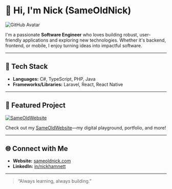 # 👋 Hi, I'm Nick (SameOldNick)

![GitHub Avatar](https://avatars.githubusercontent.com/u/110937288?v=4)

I'm a passionate **Software Engineer** who loves building robust, user-friendly applications and exploring new technologies. Whether it's backend, frontend, or mobile, I enjoy turning ideas into impactful software.

---

## 🚀 Tech Stack

- **Languages:** C#, TypeScript, PHP, Java
- **Frameworks/Libraries:** Laravel, React, React Native

---

## 🌟 Featured Project

[![SameOldWebsite](https://github-readme-stats.vercel.app/api/pin/?username=SameOldNick&repo=SameOldWebsite)](https://github.com/SameOldNick/SameOldWebsite)

Check out my [SameOldWebsite](https://github.com/SameOldNick/SameOldWebsite)—my digital playground, portfolio, and more!

---

## 🌐 Connect with Me

- **Website:** [sameoldnick.com](https://www.sameoldnick.com/)
- **LinkedIn:** [in/nickhamnett](https://www.linkedin.com/in/nickhamnett/)

---

> “Always learning, always building.”

<!--
Want to know more or collaborate on something awesome? Drop by my website or connect on LinkedIn!
-->
